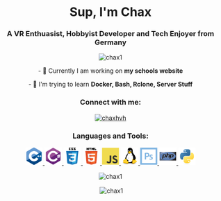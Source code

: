 <h1 align="center">Sup, I'm Chax</h1>
<h3 align="center">A VR Enthuasist, Hobbyist Developer and Tech Enjoyer from Germany</h3>

<p align="center"> <img src="https://komarev.com/ghpvc/?username=chax1&label=Profile%20views&color=0e75b6&style=flat" alt="chax1" /> </p>

<p align="center">- 💪 Currently I am working on <b> my schools website </b>  </p>

<p align="center">- 💭 I'm trying to learn <b> Docker, Bash, Rclone, Server Stuff </b> </p>

<h3 align="center">Connect with me:</h3>
<p align="center">
<a href="https://www.youtube.com/c/chaxhvh" target="blank"><img align="center" src="https://raw.githubusercontent.com/rahuldkjain/github-profile-readme-generator/master/src/images/icons/Social/youtube.svg" alt="chaxhvh" height="30" width="40" /></a>
</p>

<h3 align="center">Languages and Tools:</h3>
<p align="center"> <a href="https://www.w3schools.com/cpp/" target="_blank" rel="noreferrer"> <img src="https://raw.githubusercontent.com/devicons/devicon/master/icons/cplusplus/cplusplus-original.svg" alt="cplusplus" width="40" height="40"/> </a> <a href="https://www.w3schools.com/cs/" target="_blank" rel="noreferrer"> <img src="https://raw.githubusercontent.com/devicons/devicon/master/icons/csharp/csharp-original.svg" alt="csharp" width="40" height="40"/> </a> <a href="https://www.w3schools.com/css/" target="_blank" rel="noreferrer"> <img src="https://raw.githubusercontent.com/devicons/devicon/master/icons/css3/css3-original-wordmark.svg" alt="css3" width="40" height="40"/> </a> <a href="https://www.w3.org/html/" target="_blank" rel="noreferrer"> <img src="https://raw.githubusercontent.com/devicons/devicon/master/icons/html5/html5-original-wordmark.svg" alt="html5" width="40" height="40"/> </a> <a href="https://developer.mozilla.org/en-US/docs/Web/JavaScript" target="_blank" rel="noreferrer"> <img src="https://raw.githubusercontent.com/devicons/devicon/master/icons/javascript/javascript-original.svg" alt="javascript" width="40" height="40"/> </a> <a href="https://www.linux.org/" target="_blank" rel="noreferrer"> <img src="https://raw.githubusercontent.com/devicons/devicon/master/icons/linux/linux-original.svg" alt="linux" width="40" height="40"/> </a> <a href="https://www.photoshop.com/en" target="_blank" rel="noreferrer"> <img src="https://raw.githubusercontent.com/devicons/devicon/master/icons/photoshop/photoshop-line.svg" alt="photoshop" width="40" height="40"/> </a> <a href="https://www.php.net" target="_blank" rel="noreferrer"> <img src="https://raw.githubusercontent.com/devicons/devicon/master/icons/php/php-original.svg" alt="php" width="40" height="40"/> </a> <a href="https://www.python.org" target="_blank" rel="noreferrer"> <img src="https://raw.githubusercontent.com/devicons/devicon/master/icons/python/python-original.svg" alt="python" width="40" height="40"/> </a> </p>

<div align="center"><img align="center" src="https://github-readme-stats.vercel.app/api/top-langs?username=chax1&show_icons=true&locale=en&layout=compact" alt="chax1" /></div>
<div align="center"><p>&nbsp;<img align="center" src="https://github-readme-stats.vercel.app/api?username=chax1&show_icons=true&locale=en" alt="chax1" /></p></div>
